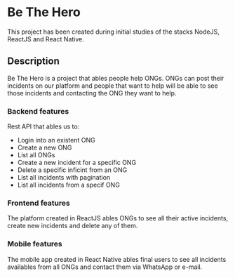 # Be The Hero
This project has been created during initial studies of the stacks NodeJS, ReactJS and React Native.

## Description
Be The Hero is a project that ables people help ONGs. ONGs can post their incidents on our platform and people that want to help will be able to see those incidents and contacting the ONG they want to help.

### Backend features
Rest API that ables us to:

* Login into an existent ONG
* Create a new ONG
* List all ONGs
* Create a new incident for a specific ONG
* Delete a specific inficint from an ONG
* List all incidents with pagination
* List all incidents from a specif ONG

### Frontend features
The platform created in ReactJS ables ONGs to see all their active incidents, create new incidents and delete any of them.

### Mobile features
The mobile app created in React Native ables final users to see all incidents availables from all ONGs and contact them via WhatsApp or e-mail.